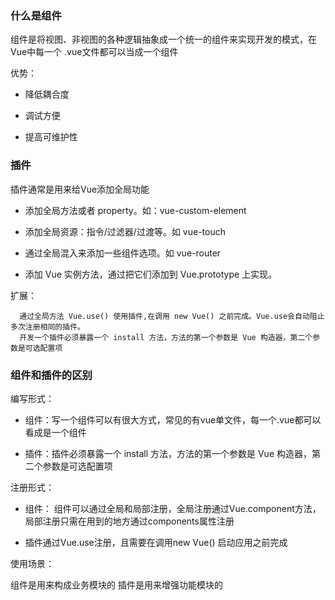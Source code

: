 ### 什么是组件

组件是将视图、非视图的各种逻辑抽象成一个统一的组件来实现开发的模式，在Vue中每一个 .vue文件都可以当成一个组件

优势：

- 降低耦合度

- 调试方便

- 提高可维护性


### 插件

插件通常是用来给Vue添加全局功能

- 添加全局方法或者 property。如：vue-custom-element

- 添加全局资源：指令/过滤器/过渡等。如 vue-touch

- 通过全局混入来添加一些组件选项。如 vue-router

- 添加 Vue 实例方法，通过把它们添加到 Vue.prototype 上实现。

扩展：

  ```
    通过全局方法 Vue.use() 使用插件,在调用 new Vue() 之前完成。Vue.use会自动阻止多次注册相同的插件。
    开发一个插件必须暴露一个 install 方法，方法的第一个参数是 Vue 构造器，第二个参数是可选配置项
  ```

### 组件和插件的区别

编写形式：

  - 组件：写一个组件可以有很大方式，常见的有vue单文件，每一个.vue都可以看成是一个组件

  - 插件：插件必须暴露一个 install 方法，方法的第一个参数是 Vue 构造器，第二个参数是可选配置项

注册形式：

  - 组件： 组件可以通过全局和局部注册，全局注册通过Vue.component方法，局部注册只需在用到的地方通过components属性注册

  - 插件通过Vue.use注册，且需要在调用new Vue() 启动应用之前完成

使用场景：

  组件是用来构成业务模块的
  插件是用来增强功能模块的